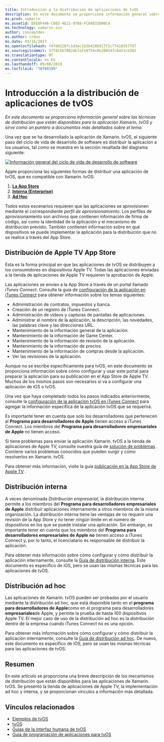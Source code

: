 ```yaml
---
title: Introducción a la distribución de aplicaciones de tvOS
description: En este documento se proporciona información general sobre las técnicas de distribución que están disponibles para la aplicación Xamarin. tvOS y sirve como un puntero a documentos más detallados sobre el tema.
ms.prod: xamarin
ms.assetid: D5E0F446-C083-4E21-9788-FC84D32D00C4
ms.technology: xamarin-ios
author: conceptdev
ms.author: crdun
ms.date: 03/16/2017
ms.openlocfilehash: f47d4228fc1d3ec1b3b428b917f3c774103577d7
ms.sourcegitcommit: 57f815bf0024b1afe9754c0e28054fc0a53ce302
ms.translationtype: MT
ms.contentlocale: es-ES
ms.lasthandoff: 09/06/2019
ms.locfileid: "70769199"
---
```

# <a name="tvos-app-distribution-overview"></a>Introducción a la distribución de aplicaciones de tvOS

_En este documento se proporciona información general sobre las técnicas de distribución que están disponibles para la aplicación Xamarin. tvOS y sirve como un puntero a documentos más detallados sobre el tema._

Una vez que se ha desarrollado la aplicación de Xamarin. tvOS, el siguiente paso del ciclo de vida de desarrollo de software es distribuir la aplicación a los usuarios, tal como se muestra en la sección resaltada del diagrama siguiente:

[![Información general del ciclo de vida de desarrollo de software](images/publishingdiagram.png)](images/publishingdiagram.png#lightbox)

Apple proporciona las siguientes formas de distribuir una aplicación de tvOS, que es compatible con Xamarin. tvOS:

1. [**La App Store**](#Apple-TV-App-Store-Distribution)
2. [**Interna (Enterprise)** ](#In-House-Distribution) 
3. [**Ad Hoc**](#Ad_Hoc_Distribution) 

Todos estos escenarios requieren que las aplicaciones se aprovisionen mediante el correspondiente *perfil de aprovisionamiento*. Los perfiles de aprovisionamiento son archivos que contienen información de firma de código, así como la identidad de la aplicación y el mecanismo de distribución previsto. También contienen información sobre en qué dispositivos se puede implementar la aplicación para la distribución que no se realice a través del App Store.

<a name="Apple-TV-App-Store-Distribution" />

## <a name="apple-tv-app-store-distribution"></a>Distribución de Apple TV App Store

Esta es la forma principal en que las aplicaciones de tvOS se distribuyen a los consumidores en dispositivos Apple TV. Todas las aplicaciones enviadas a la tienda de aplicaciones de Apple TV requieren la aprobación de Apple.

Las aplicaciones se envían a la App Store a través de un portal llamado *iTunes Connect*. Consulte la guía de [configuración de la aplicación en iTunes Connect](~/ios/deploy-test/app-distribution/app-store-distribution/itunesconnect.md) para obtener información sobre los temas siguientes:

- Administración de contratos, impuestos y banca.
- Creación de un registro de iTunes Connect.
- Administración de vídeos y capturas de pantallas de aplicaciones.
- Administrar el nombre de la aplicación, la descripción, las novedades, las palabras clave y las direcciones URL.
- Mantenimiento de la información general de la aplicación.
- Mantenimiento de la información de Game Center.
- Mantenimiento de la información de revisión de la aplicación.
- Mantenimiento de la información de precios.
- Mantenimiento de la información de compras desde la aplicación.
- Ver las revisiones de la aplicación.

Aunque no se escribe específicamente para tvOS, en este documento se proporciona información sobre cómo configurar y usar este portal para preparar la aplicación para su publicación en el App Store de Apple TV. Muchos de los mismos pasos son necesarios si va a configurar una aplicación de iOS o tvOS.

Una vez que haya completado todos los pasos indicados anteriormente, consulte la [configuración de la aplicación tvOS en iTunes Connect](~/ios/tvos/deploy-test/app-distribution/itunes-connect.md) para agregar la información específica de la aplicación tvOS que se requerirá.

Es importante tener en cuenta que solo los desarrolladores que pertenecen al **Programa para desarrolladores de Apple** tienen acceso a iTunes Connect. Los miembros del **Programa para desarrolladores empresariales de Apple** no tienen acceso.

Si tiene problemas para enviar la aplicación Xamarin. tvOS a la tienda de aplicaciones de Apple TV, consulte nuestra guía de [solución de problemas](~/ios/tvos/troubleshooting.md) . Contiene varios problemas conocidos que pueden surgir y cómo resolverlos en Xamarin. tvOS.

Para obtener más información, visite la guía [publicación en la App Store de Apple TV](~/ios/tvos/deploy-test/app-distribution/app-store-publishing.md) .

<a name="In-House-Distribution" />

## <a name="in-house-distribution"></a>Distribución interna

A veces denominada *Distribución empresarial*, la distribución interna permite a los miembros del **Programa para desarrolladores empresariales de Apple** distribuir aplicaciones internamente a otros miembros de la misma organización. La distribución interna tiene las ventajas de no requerir una revisión de la App Store y no tener ningún límite en el número de dispositivos en los que se puede instalar una aplicación. Sin embargo, es importante tener en cuenta que los miembros del **Programa para desarrolladores empresariales de Apple** **no** tienen acceso a iTunes Connect y, por lo tanto, el licenciatario es responsable de distribuir la aplicación.

Para obtener más información sobre cómo configurar y cómo distribuir la aplicación internamente, consulte la [Guía de distribución interna](~/ios/deploy-test/app-distribution/in-house-distribution.md). Este documento es específico de iOS, pero se usan las mismas técnicas para las aplicaciones de tvOS.

<a name="Ad_Hoc_Distribution"/>

## <a name="ad-hoc-distribution"></a>Distribución ad hoc

Las aplicaciones de Xamarin. tvOS pueden ser probadas por el usuario mediante la distribución ad hoc, que está disponible tanto en el **programa para desarrolladores de Apple**como en el programa para desarrolladores **empresariales**de Apple, y permite la prueba de hasta 100 dispositivos Apple TV. El mejor caso de uso de la distribución ad hoc es la distribución dentro de la empresa cuando iTunes Connect no es una opción.

Para obtener más información sobre cómo configurar y cómo distribuir la aplicación internamente, consulte la [Guía de distribución ad hoc](~/ios/deploy-test/app-distribution/ad-hoc-distribution.md). De nuevo, este documento es específico de iOS, pero se usan las mismas técnicas para las aplicaciones de tvOS.

<a name="Summary" />

## <a name="summary"></a>Resumen

En este artículo se proporciona una breve descripción de los mecanismos de distribución que están disponibles para las aplicaciones de Xamarin. tvOS. Se presentó la tienda de aplicaciones de Apple TV, la implementación ad hoc y interna, y se proporcionan vínculos a información más detallada.

## <a name="related-links"></a>Vínculos relacionados

- [Ejemplos de tvOS](https://docs.microsoft.com/samples/browse/?products=xamarin&term=Xamarin.iOS+tvOS)
- [tvOS](https://developer.apple.com/tvos/)
- [Guías de la interfaz humana de tvOS](https://developer.apple.com/tvos/human-interface-guidelines/)
- [Guía de programación de aplicaciones para tvOS](https://developer.apple.com/library/prerelease/tvos/documentation/General/Conceptual/AppleTV_PG/)
